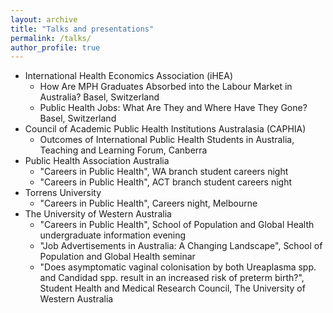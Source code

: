 ```yaml
---
layout: archive
title: "Talks and presentations"
permalink: /talks/
author_profile: true
---
```


- International Health Economics Association (iHEA)
  - How Are MPH Graduates Absorbed into the Labour Market in Australia? Basel, Switzerland
  - Public Health Jobs: What Are They and Where Have They Gone? Basel, Switzerland
- Council of Academic Public Health Institutions Australasia (CAPHIA)
  - Outcomes of International Public Health Students in Australia, Teaching and Learning Forum, Canberra
- Public Health Association Australia
  - "Careers in Public Health", WA branch student careers night
  - "Careers in Public Health", ACT branch student careers night
- Torrens University
  - "Careers in Public Health", Careers night, Melbourne
- The University of Western Australia
  - "Careers in Public Health", School of Population and Global Health undergraduate information evening
  - "Job Advertisements in Australia: A Changing Landscape", School of Population and Global Health seminar
  - "Does asymptomatic vaginal colonisation by both Ureaplasma spp. and Candidad spp. result in an increased risk of preterm birth?", Student Health and Medical Research Council, The University of Western Australia
